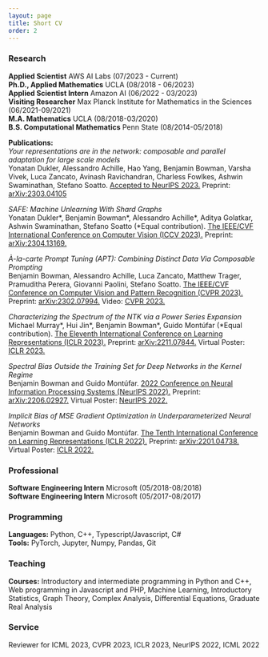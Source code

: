 ```yaml
---
layout: page
title: Short CV
order: 2
---
```


### Research
**Applied Scientist** AWS AI Labs (07/2023 - Current)<br>
**Ph.D., Applied Mathematics** UCLA (08/2018 - 06/2023)<br>
**Applied Scientist Intern** Amazon AI (06/2022 - 03/2023)<br>
**Visiting Researcher** Max Planck Institute for Mathematics in the Sciences (06/2021-09/2021)<br>
**M.A. Mathematics** UCLA (08/2018-03/2020)<br>
**B.S. Computational Mathematics** Penn State (08/2014-05/2018)<br>

**Publications:**<br>
*Your representations are in the network: composable and parallel adaptation for large scale models*<br>
Yonatan Dukler, Alessandro Achille, Hao Yang, Benjamin Bowman, Varsha Vivek,
Luca Zancato, Avinash Ravichandran, Charless Fowlkes, Ashwin Swaminathan, Stefano Soatto.
[Accepted to NeurIPS 2023.](https://neurips.cc/virtual/2023/poster/71283)  Preprint: [arXiv:2303.04105](https://arxiv.org/abs/2303.04105)

*SAFE: Machine Unlearning With Shard Graphs*<br>
Yonatan Dukler\*, Benjamin Bowman\*, Alessandro Achille\*, Aditya Golatkar, Ashwin Swaminathan, Stefano Soatto (\*Equal contribution). 
[The IEEE/CVF International Conference on Computer Vision (ICCV 2023).](https://openaccess.thecvf.com/content/ICCV2023/html/Dukler_SAFE_Machine_Unlearning_With_Shard_Graphs_ICCV_2023_paper.html)
Preprint: [arXiv:2304.13169.](https://arxiv.org/abs/2304.13169)

*À-la-carte Prompt Tuning (APT): Combining Distinct Data Via Composable Prompting*<br>
Benjamin Bowman, Alessandro Achille, Luca Zancato, Matthew Trager, Pramuditha Perera, Giovanni Paolini, Stefano Soatto.  [The IEEE/CVF Conference on Computer Vision and Pattern Recognition (CVPR 2023).](https://openaccess.thecvf.com/content/CVPR2023/html/Bowman_A-La-Carte_Prompt_Tuning_APT_Combining_Distinct_Data_via_Composable_Prompting_CVPR_2023_paper.html)  Preprint: [arXiv:2302.07994.](https://arxiv.org/abs/2302.07994) Video: [CVPR 2023.](https://youtu.be/FQ8s-0HDtTE)

*Characterizing the Spectrum of the NTK via a Power Series Expansion*<br>
Michael Murray\*, Hui Jin\*, Benjamin Bowman\*, Guido Montúfar (\*Equal contribution). 
[The Eleventh International Conference on Learning Representations (ICLR 2023).](https://openreview.net/forum?id=Tvms8xrZHyR)
Preprint: [arXiv:2211.07844.](https://arxiv.org/abs/2211.07844) Virtual Poster: [ICLR 2023.](https://iclr.cc/virtual/2023/poster/11464)

*Spectral Bias Outside the Training Set for Deep Networks in the Kernel Regime*<br>
Benjamin Bowman and Guido Montúfar.  [2022 Conference on Neural Information Processing Systems (NeurIPS 2022).](https://proceedings.neurips.cc/paper_files/paper/2022/hash/c4006ff54a7bbda74c09bad6f7586f5b-Abstract-Conference.html) Preprint: [arXiv:2206.02927.](https://arxiv.org/abs/2206.02927) Virtual Poster: [NeurIPS 2022.](https://slideslive.com/38991100/spectral-bias-outside-the-training-set-for-deep-networks-in-the-kernel-regime)

*Implicit Bias of MSE Gradient Optimization in Underparameterized Neural Networks*<br>
Benjamin Bowman and Guido Montúfar. [The Tenth International Conference on Learning Representations (ICLR 2022).](https://openreview.net/forum?id=VLgmhQDVBV) Preprint: [arXiv:2201.04738.](https://arxiv.org/abs/2201.04738) Virtual Poster: [ICLR 2022.](https://iclr.cc/virtual/2022/poster/7090)


### Professional
**Software Engineering Intern** Microsoft (05/2018-08/2018)<br>
**Software Engineering Intern** Microsoft (05/2017-08/2017)

### Programming
**Languages:** Python, C++, Typescript/Javascript, C\#<br>
**Tools:** PyTorch, Jupyter, Numpy, Pandas, Git

### Teaching
**Courses:** Introductory and intermediate programming in Python and C++, Web programming in Javascript and PHP, Machine Learning, Introductory Statistics, Graph Theory, Complex Analysis, Differential Equations, Graduate Real Analysis

### Service
Reviewer for ICML 2023, CVPR 2023, ICLR 2023, NeurIPS 2022, ICML 2022
